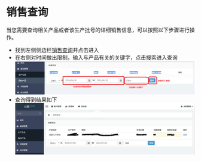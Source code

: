 # 销售查询

当您需要查询相关产品或者该生产批号的详细销售信息，可以按照以下步骤进行操作。
  
- 找到左侧侧边栏[销售查询](https://58ee.top/statsell)并点击进入
- 在右侧对时间做出限制，输入与产品有关的关键字，点击搜索进入查询
  ![查询1](images/查询1.png)
- 查询得到结果如下
  ![查询2](images/查询2.png)
